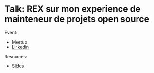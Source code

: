 
# Talk: REX sur mon experience de mainteneur de projets open source

Event:
- [Meetup](https://www.meetup.com/fr-fr/nightclazz-by-zenika-nantes/events/311548881/)
- [Linkedin](https://www.linkedin.com/events/7383824112831598592/)

Resources:
- [Slides](./rex-opensource-maintainer.pdf)
